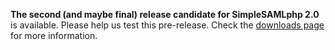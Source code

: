 **The second (and maybe final) release candidate for SimpleSAMLphp 2.0** is available. Please help us test this pre-release. Check the [downloads page](/download) for more information.
